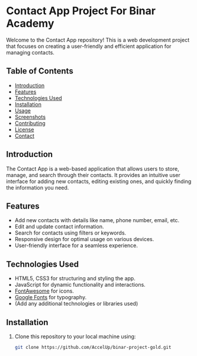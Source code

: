# Contact App Project For Binar Academy

Welcome to the Contact App repository! This is a web development project that focuses on creating a user-friendly and efficient application for managing contacts.

## Table of Contents
- [Introduction](#introduction)
- [Features](#features)
- [Technologies Used](#technologies-used)
- [Installation](#installation)
- [Usage](#usage)
- [Screenshots](#screenshots)
- [Contributing](#contributing)
- [License](#license)
- [Contact](#contact)

## Introduction

The Contact App is a web-based application that allows users to store, manage, and search through their contacts. It provides an intuitive user interface for adding new contacts, editing existing ones, and quickly finding the information you need.

## Features

- Add new contacts with details like name, phone number, email, etc.
- Edit and update contact information.
- Search for contacts using filters or keywords.
- Responsive design for optimal usage on various devices.
- User-friendly interface for a seamless experience.

## Technologies Used

- HTML5, CSS3 for structuring and styling the app.
- JavaScript for dynamic functionality and interactions.
- [FontAwesome](https://fontawesome.com/) for icons.
- [Google Fonts](https://fonts.google.com/) for typography.
- (Add any additional technologies or libraries used)

## Installation

1. Clone this repository to your local machine using:
   ```sh
   git clone https://github.com/AccelUp/binar-project-gold.git
